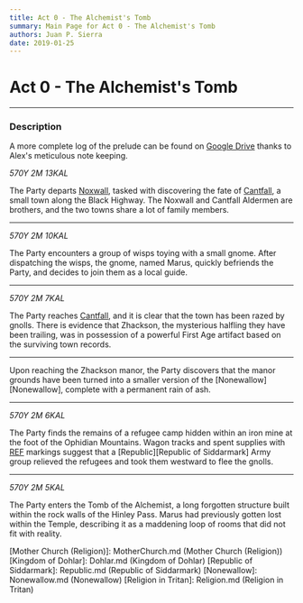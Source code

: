 ```yaml
---
title: Act 0 - The Alchemist's Tomb
summary: Main Page for Act 0 - The Alchemist's Tomb
authors: Juan P. Sierra
date: 2019-01-25
---
```


# Act 0 - The Alchemist's Tomb

-----


### Description

A more complete log of the prelude can be found on [Google Drive](https://docs.google.com/document/d/1pClbyUd3FwDQGPEz7niNguZ6bURtvHHYUoN8TwgeVbw/edit) thanks to Alex's meticulous note keeping.


*570Y 2M 13KAL*

The Party departs [Noxwall][Noxwall], tasked with discovering the fate of [Cantfall][Cantfall], a small town along the Black Highway. The Noxwall and Cantfall Aldermen are brothers, and the two towns share a lot of family members.

---

*570Y 2M 10KAL*

The Party encounters a group of wisps toying with a small gnome. After dispatching the wisps, the gnome, named Marus, quickly befriends the Party, and decides to join them as a local guide.

---

*570Y 2M 7KAL*

The Party reaches [Cantfall][Cantfall], and it is clear that the town has been razed by gnolls. There is evidence that Zhackson, the mysterious halfling they have been trailing, was in possession of a powerful First Age artifact based on the surviving town records.

---

Upon reaching the Zhackson manor, the Party discovers that the manor grounds have been turned into a smaller version of the [Nonewallow][Nonewallow], complete with a permanent rain of ash.

---

*570Y 2M 6KAL*

The Party finds the remains of a refugee camp hidden within an iron mine at the foot of the Ophidian Mountains. Wagon tracks and spent supplies with [REF][Republic Expeditionary Forces] markings suggest that a [Republic][Republic of Siddarmark] Army group relieved the refugees and took them westward to flee the gnolls.

---

*570Y 2M 5KAL*

The Party enters the Tomb of the Alchemist, a long forgotten structure built within the rock walls of the Hinley Pass. Marus had previously gotten lost within the Temple, describing it as a maddening loop of rooms that did not fit with reality.




[Alchemist's Journal]: AlchemistJournal.md (Alchemist's Journal)
[Tritanian Calendar]: Calendar.md (Tritanian Calendar)
[Gnolls]: Gnolls.md (Gnolls)
[Book of Prophesy]: Prophesy.md (Book of Prophesy)
[Stonhyr's Speech at Noxwall]: StonhyrNoxwallSpeech.md (Stonhyr's Speech at Noxwall)
[Timeline]: Timeline.md (Timeline)
[Azoth the Wise]: Azoth.md (Azoth the Wise)
[Faelix]: Faelix.md (Faelix)
[Greghor Stonhyr]: GreghorStonhyr.md (Greghor Stonhyr)
[Lyhl Habborhlyn]: Lyhl_Habborlyn.md (Lyhl Habborhlyn)
[Blackpoint]: Blackpoint.md (Blackpoint)
[Cantfall]: Cantfall.md (Cantfall)
[Noxwall]: Noxwall.md (Noxwall)
[Siddar City]: SiddarCity.md (Siddar City)
[Act 0 - The Alchemist's Tomb]: CampaignLog_0.md (Act 0 - The Alchemist's Tomb)
[Act 1 - The Ravenous Horde]: CampaignLog_1.md (Act 1 - The Ravenous Horde)
[Cult of Five]: CultOfFive.md (Cult of Five)
[Gahrdynyr Trade House]: GahrdynyrTradeHouse.md (Gahrdynyr Trade House)
[Republic Expeditionary Forces]: REF.md (Republic Expeditionary Forces)
[Mother Church (Religion)]: MotherChurch.md (Mother Church (Religion))
[Kingdom of Dohlar]: Dohlar.md (Kingdom of Dohlar)
[Republic of Siddarmark]: Republic.md (Republic of Siddarmark)
[Nonewallow]: Nonewallow.md (Nonewallow)
[Religion in Tritan]: Religion.md (Religion in Tritan)